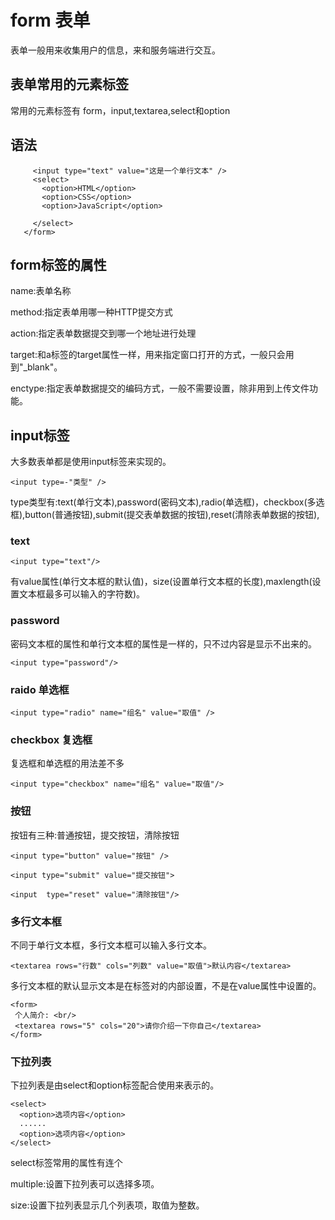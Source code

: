 # form 表单

 表单一般用来收集用户的信息，来和服务端进行交互。

 ## 表单常用的元素标签

 常用的元素标签有 form，input,textarea,select和option

 ## 语法

 ```<form>
      <input type="text" value="这是一个单行文本" />
      <select>
        <option>HTML</option>
        <option>CSS</option>
        <option>JavaScript</option>

      </select>
    </form>
 ```

 ## form标签的属性

 name:表单名称

 method:指定表单用哪一种HTTP提交方式

 action:指定表单数据提交到哪一个地址进行处理

 target:和a标签的target属性一样，用来指定窗口打开的方式，一般只会用到"_blank"。

 enctype:指定表单数据提交的编码方式，一般不需要设置，除非用到上传文件功能。

 ## input标签

 大多数表单都是使用input标签来实现的。

 ```<input type=-"类型" />```

 type类型有:text(单行文本),password(密码文本),radio(单选框)，checkbox(多选框),button(普通按钮),submit(提交表单数据的按钮),reset(清除表单数据的按钮),

 ### text 

 ```<input type="text"/>```

有value属性(单行文本框的默认值)，size(设置单行文本框的长度),maxlength(设置文本框最多可以输入的字符数)。

### password 

密码文本框的属性和单行文本框的属性是一样的，只不过内容是显示不出来的。

```<input type="password"/>```

### raido 单选框

```<input type="radio" name="组名" value="取值" />```

### checkbox 复选框

复选框和单选框的用法差不多

```<input type="checkbox" name="组名" value="取值"/>```

### 按钮

按钮有三种:普通按钮，提交按钮，清除按钮

```<input type="button" value="按钮" />```

```<input type="submit" value="提交按钮">```

```<input  type="reset" value="清除按钮"/>```

### 多行文本框

不同于单行文本框，多行文本框可以输入多行文本。

```<textarea rows="行数" cols="列数" value="取值">默认内容</textarea>```

多行文本框的默认显示文本是在标签对的内部设置，不是在value属性中设置的。

```
<form>
 个人简介: <br/>
 <textarea rows="5" cols="20">请你介绍一下你自己</textarea>
</form>
```

### 下拉列表

下拉列表是由select和option标签配合使用来表示的。

```
<select>
  <option>选项内容</option>
  ......
  <option>选项内容</option>
</select>
```

select标签常用的属性有连个

multiple:设置下拉列表可以选择多项。

size:设置下拉列表显示几个列表项，取值为整数。




